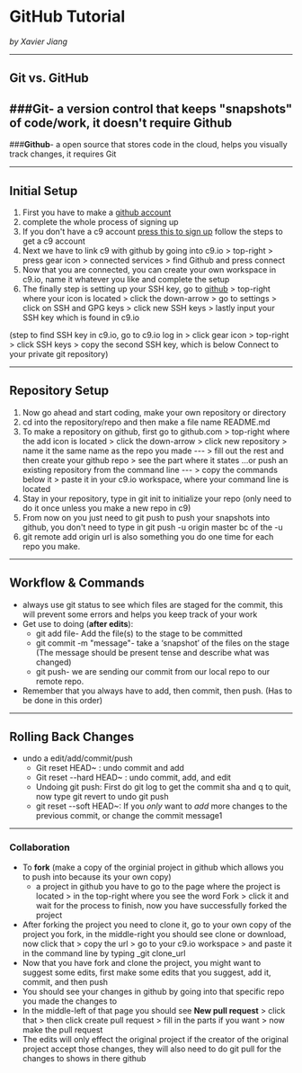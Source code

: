 # GitHub Tutorial

_by Xavier Jiang_

---
## Git vs. GitHub

###**Git**- a version control that keeps "snapshots" of code/work, it doesn't require Github
---
###**Github**- a open source that stores code in the cloud, helps you visually track changes, it requires Git 


---
## Initial Setup
1) First you have to make a [github account](https://github.com/)
2) complete the whole process of signing up 
3) If you don't have a c9 account [press this to sign up](https://c9.io/) follow the steps to get a c9 account
4) Next we have to link c9 with github by going into c9.io > top-right > press gear icon > connected services > find Github and press connect
5) Now that you are connected, you can create your own workspace in c9.io, name it whatever you like and complete the setup
6) The finally step is setting up your SSH key, go to [github](https://github.com/) > top-right where your icon is located > click the down-arrow > go to settings > click on SSH and GPG keys > click new SSH keys > 
lastly input your SSH key which is found in c9.io

(step to find SSH key in c9.io, go to c9.io log in > click gear icon > top-right > click SSH keys > copy the second SSH key, which is below Connect to your private git repository)

---
## Repository Setup
1) Now go ahead and start coding, make your own repository or directory 
2) cd into the repository/repo and then make a file name README.md
3) To make a repository on github, first go to github.com > top-right where the add icon is located > click the down-arrow > click new repository > name it the same name as the repo you made 
--- > fill out the rest and then create your github repo > see the part where it states …or push an existing repository from the command line
--- > copy the commands below it > paste it in your c9.io workspace, where your command line is located 
4) Stay in your repository, type in git init to initialize your repo (only need to do it once unless you make a new repo in c9)
5) From now on you just need to git push to push your snapshots into github, you don't need to type in git push -u origin master bc of the -u
6) git remote add origin url is also something you do one time for each repo you make.

---
## Workflow & Commands
* always use git status to see which files are staged for the commit, this will prevent some errors and helps you keep track of your work
* Get use to doing (**after edits**):
  * git add file- Add the file(s) to the stage to be committed
  * git commit -m "message"- take a ‘snapshot’ of the files on the stage (The message should be present tense and describe what was changed) 
  * git push- we are sending our commit from our local repo to our remote repo.
* Remember that you always have to add, then commit, then push. (Has to be done in this order)

---

## Rolling Back Changes
* undo a edit/add/commit/push
  * Git reset HEAD~ : undo commit and add 
  * Git reset --hard HEAD~ : undo commit, add, and edit 
  * Undoing git push: First do git log to get the commit sha and q to quit, now type git revert <sha code> to undo git push
  * git reset --soft HEAD~: If you _only_ want to _add_ more changes to the previous commit, or change the commit message1
---

### Collaboration 
* To **fork** (make a copy of the orginial project in github which allows you to push into because its your own copy) 
  * a project in github you have to go to the page where the project is located > in the top-right where you see the word Fork > click it and wait for the process to finish, now you have successfully forked the project 
* After forking the project you need to clone it, go to your own copy of the project you fork, in the middle-right you should see clone or download,
  now click that > copy the url > go to your c9.io workspace > and paste it in the command line by typing _git clone_url
* Now that you have fork and clone the project, you might want to suggest some edits, first make some edits that you suggest, add it, commit, and then push
* You should see your changes in github by going into that specific repo you made the changes to
* In the middle-left of that page you should see **New pull request** > click that > then click create pull request > fill in the parts if you want >
    now make the pull request 
* The edits will only effect the original project if the creator of the original project accept those changes, they will also need to do git pull for the changes to shows in there github
 






